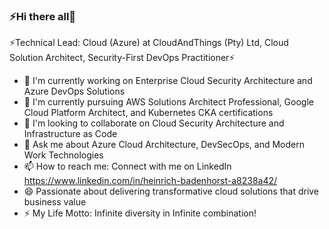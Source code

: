 ### ⚡Hi there all👋

<!--
**heibad/heibad** is a ✨ _special_ ✨ repository because its `README.md` (this file) appears on your GitHub profile.
-->

⚡Technical Lead: Cloud (Azure) at CloudAndThings (Pty) Ltd, Cloud Solution Architect, Security-First DevOps Practitioner⚡

- 🔭 I'm currently working on Enterprise Cloud Security Architecture and Azure DevOps Solutions
- 🌱 I'm currently pursuing AWS Solutions Architect Professional, Google Cloud Platform Architect, and Kubernetes CKA certifications
- 👯 I'm looking to collaborate on Cloud Security Architecture and Infrastructure as Code
- 💬 Ask me about Azure Cloud Architecture, DevSecOps, and Modern Work Technologies
- 📫 How to reach me: Connect with me on LinkedIn https://www.linkedin.com/in/heinrich-badenhorst-a8238a42/ 
- 😄 Passionate about delivering transformative cloud solutions that drive business value
- ⚡ My Life Motto: Infinite diversity in Infinite combination!
